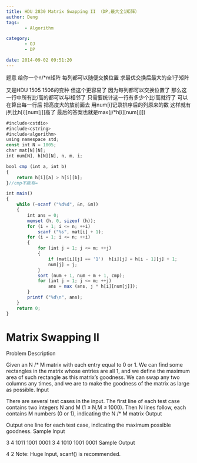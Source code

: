 ```yaml
---
title: HDU 2830 Matrix Swapping II （DP,最大全1矩阵）
author: Deng
tags: 
       - Algorithm

category: 
       - OJ
       - DP

date: 2014-09-02 09:51:20
---
```

题意 给你一个n/*m矩阵 每列都可以随便交换位置 求最优交换后最大的全1子矩阵

又是HDU 1505 1506的变种 但这个更容易了 因为每列都可以交换位置了 那么这一行中所有比i高的都可以与i相邻了 只需要统计这一行有多少个比i高就行了 可以在算出每一行后 把高度大的放前面去 用num[i]记录排序后的列原来的数 这样就有j列比h[i][num[j]]高了 最后的答案也就是max(j/*h[i][num[j]])

```js 
#include<cstdio>
#include<cstring>
#include<algorithm>
using namespace std;
const int N = 1005;
char mat[N][N];
int num[N], h[N][N], n, m, i;

bool cmp (int a, int b)
{
    return h[i][a] > h[i][b];
}//cmp不能有=

int main()
{
    while (~scanf ("%d%d", &n, &m))
    {
        int ans = 0;
        memset (h, 0, sizeof (h));
        for (i = 1; i <= n; ++i)
            scanf ("%s", mat[i] + 1);
        for (i = 1; i <= n; ++i)
        {
            for (int j = 1; j <= m; ++j)
            {
                if (mat[i][j] == '1')  h[i][j] = h[i - 1][j] + 1;
                num[j] = j;
            }
            sort (num + 1, num + m + 1, cmp);
            for (int j = 1; j <= m; ++j)
                ans = max (ans, j * h[i][num[j]]);
        }
        printf ("%d\n", ans);
    }
    return 0;
}
```

# Matrix Swapping II

Problem Description

Given an N /* M matrix with each entry equal to 0 or 1. We can find some rectangles in the matrix whose entries are all 1, and we define the maximum area of such rectangle as this matrix’s goodness.
We can swap any two columns any times, and we are to make the goodness of the matrix as large as possible.
Input

There are several test cases in the input. The first line of each test case contains two integers N and M (1 ≤ N,M ≤ 1000). Then N lines follow, each contains M numbers (0 or 1), indicating the N /* M matrix
Output

Output one line for each test case, indicating the maximum possible goodness.
Sample Input

3 4 1011 1001 0001 3 4 1010 1001 0001
Sample Output

4 2 Note: Huge Input, scanf() is recommended.